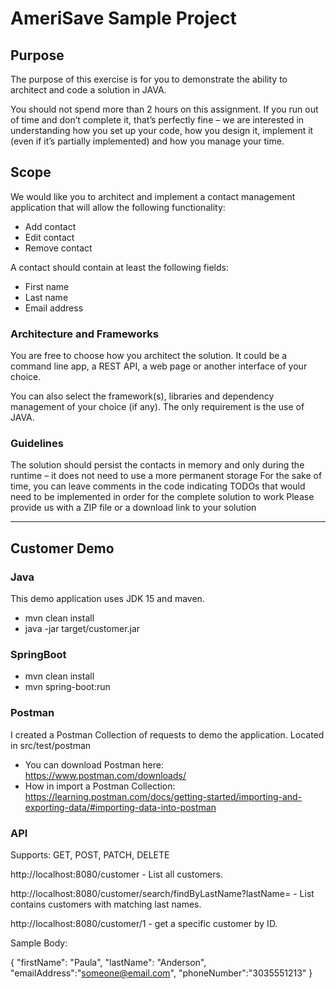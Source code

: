 

# AmeriSave Sample Project

## Purpose
The purpose of this exercise is for you to demonstrate the ability to architect and code a solution in JAVA.

You should not spend more than 2 hours on this assignment. If you run out of time and don’t complete it, that’s perfectly fine – we are interested in understanding how you set up your code, how you design it, implement it (even if it’s partially implemented) and how you manage your time.

## Scope
We would like you to architect and implement a contact management application that will allow the following functionality:

* Add contact
* Edit contact
* Remove contact

A contact should contain at least the following fields:
* First name
* Last name
* Email address

### Architecture and Frameworks
You are free to choose how you architect the solution. It could be a command line app, a REST API, a web page or another interface of your choice.

You can also select the framework(s), libraries and dependency management of your choice (if any). The only requirement is the use of JAVA.

### Guidelines
The solution should persist the contacts in memory and only during the runtime – it does not need to use a more permanent storage
For the sake of time, you can leave comments in the code indicating TODOs that would need to be implemented in order for the complete solution to work
Please provide us with a ZIP file or a download link to your solution

---
## Customer Demo
### Java 
This demo application uses JDK 15 and maven.

* mvn clean install
* java -jar target/customer.jar
  
### SpringBoot
* mvn clean install
* mvn spring-boot:run

### Postman
I created a Postman Collection of requests to demo the application. Located in src/test/postman
* You can download Postman here: https://www.postman.com/downloads/
* How in import a Postman Collection: https://learning.postman.com/docs/getting-started/importing-and-exporting-data/#importing-data-into-postman

### API
Supports: GET, POST, PATCH, DELETE

http://localhost:8080/customer - List all customers. 

http://localhost:8080/customer/search/findByLastName?lastName= - List contains customers with matching last names.  

http://localhost:8080/customer/1 - get a specific customer by ID.

Sample Body:
    
{ "firstName": "Paula", "lastName": "Anderson", "emailAddress":"someone@email.com", "phoneNumber":"3035551213" }
